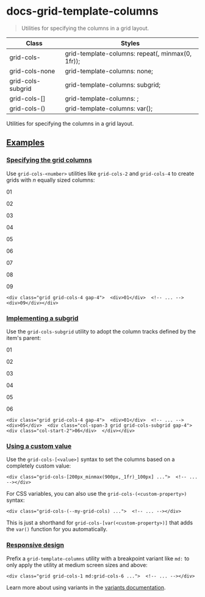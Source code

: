 # docs-grid-template-columns

> Utilities for specifying the columns in a grid layout.

| Class                         | Styles                                                   |
| ----------------------------- | -------------------------------------------------------- |
| grid-cols-<number>            | grid-template-columns: repeat(<number>, minmax(0, 1fr)); |
| grid-cols-none                | grid-template-columns: none;                             |
| grid-cols-subgrid             | grid-template-columns: subgrid;                          |
| grid-cols-[<value>]           | grid-template-columns: <value>;                          |
| grid-cols-(<custom-property>) | grid-template-columns: var(<custom-property>);           |

Utilities for specifying the columns in a grid layout.

## [Examples](#examples)

### [Specifying the grid columns](#specifying-the-grid-columns)

Use `grid-cols-<number>` utilities like `grid-cols-2` and `grid-cols-4` to create grids with _n_ equally sized columns:

01

02

03

04

05

06

07

08

09

    <div class="grid grid-cols-4 gap-4">  <div>01</div>  <!-- ... -->  <div>09</div></div>

### [Implementing a subgrid](#implementing-a-subgrid)

Use the `grid-cols-subgrid` utility to adopt the column tracks defined by the item's parent:

01

02

03

04

05

06

    <div class="grid grid-cols-4 gap-4">  <div>01</div>  <!-- ... -->  <div>05</div>  <div class="col-span-3 grid grid-cols-subgrid gap-4">    <div class="col-start-2">06</div>  </div></div>

### [Using a custom value](#using-a-custom-value)

Use the `grid-cols-[<value>]` syntax to set the columns based on a completely custom value:

    <div class="grid-cols-[200px_minmax(900px,_1fr)_100px] ...">  <!-- ... --></div>

For CSS variables, you can also use the `grid-cols-(<custom-property>)` syntax:

    <div class="grid-cols-(--my-grid-cols) ...">  <!-- ... --></div>

This is just a shorthand for `grid-cols-[var(<custom-property>)]` that adds the `var()` function for you automatically.

### [Responsive design](#responsive-design)

Prefix a `grid-template-columns` utility with a breakpoint variant like `md:` to only apply the utility at medium screen sizes and above:

    <div class="grid grid-cols-1 md:grid-cols-6 ...">  <!-- ... --></div>

Learn more about using variants in the [variants documentation](/docs/hover-focus-and-other-states).
